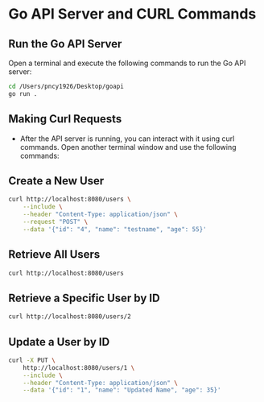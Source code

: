 # Go API Server and CURL Commands

## Run the Go API Server

Open a terminal and execute the following commands to run the Go API server:

```bash
cd /Users/pncy1926/Desktop/goapi
go run .
```

## Making Curl Requests
- After the API server is running, you can interact with it using curl commands. Open another terminal window and use the following commands:

## Create a New User
```bash
curl http://localhost:8080/users \
    --include \
    --header "Content-Type: application/json" \
    --request "POST" \
    --data '{"id": "4", "name": "testname", "age": 55}'
```

## Retrieve All Users
```bash
curl http://localhost:8080/users
```

## Retrieve a Specific User by ID
```bash
curl http://localhost:8080/users/2
```

## Update a User by ID
```bash
curl -X PUT \
    http://localhost:8080/users/1 \
    --include \
    --header "Content-Type: application/json" \
    --data '{"id": "1", "name": "Updated Name", "age": 35}'
```